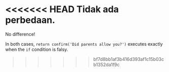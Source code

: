 <<<<<<< HEAD
Tidak ada perbedaan.
=======
No difference!

In both cases, `return confirm('Did parents allow you?')` executes exactly when the `if` condition is falsy.
>>>>>>> bf7d8bb1af3b416d393af1c15b03cb1352da1f9c
